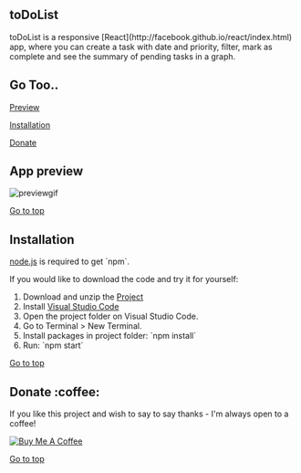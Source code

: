   <section id="top">
  <h1>toDoList</h1>
toDoList is a responsive [React](http://facebook.github.io/react/index.html) app, where you can create a task with date and priority, filter, mark as complete and see the summary of pending tasks in a graph.
  </section>

  <h2>Go Too..</h2>

  <p><a href="#preview">Preview</a></p>
  <p><a href="#installation">Installation</a></p>
  <p><a href="#donate">Donate</a></p>

  <section id="preview">
    <h2>App preview</h2>
    <img src="https://user-images.githubusercontent.com/109655925/191788990-05de609b-f2cd-4b3c-a29b-565ae424bcff.gif" alt="previewgif">
    <p><a href="#top">Go to top</a></p>
  </section>

  <section id="installation">
    <h2>Installation</h2>
    <p><a href="http://nodejs.org/download/">node.js</a> is required to get `npm`.</p>
    <p>If you would like to download the code and try it for yourself:</p>
    <ol>
      <li>Download and unzip the <a href="https://github.com/Rasnath/toDoList">Project</a></li>
      <li>Install <a href="https://code.visualstudio.com/">Visual Studio Code</a></li>
      <li>Open the project folder on Visual Studio Code.</li>
      <li>Go to Terminal > New Terminal.</li>
      <li>Install packages in project folder: `npm install`</li>
      <li>Run: `npm start`</li>
    </ol>
    <p><a href="#top">Go to top</a></p>
  </section>

  <section id="donate">
    <h2>Donate :coffee:</h2>
    <p>If you like this project and wish to say to say thanks - I'm always open to a coffee!</p>
    <a href="https://www.buymeacoffee.com/rasnath" target="_blank"><img src="https://www.buymeacoffee.com/assets/img/custom_images/black_img.png" alt="Buy Me A Coffee" style="height: auto !important;width: auto !important;"></a>
    <p><a href="#top">Go to top</a></p>
  </section>
